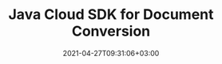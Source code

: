 ---
############################# Static ############################
layout: "product"
date: 2021-04-27T09:31:06+03:00
draft: false

product: "Conversion"
product_tag: "conversion"
platform: "Java"
platform_tag: "java"

############################# Head ############################
head_title: "Java Document Converter Cloud SDK for PDF Word Excel HTML & Images"
head_description: "Java Cloud SDK for documents and images conversion. Use REST APIs to convert PDF, Word, Excel, PPTX, Visio, Project, HTML & email file formats."

############################# Header ############################
title: "Java Cloud SDK for Document Conversion"
description: "Develop applications to convert documents of popular file formats back and forth using document conversion cloud SDK for Java & REST API."
button:
    enable: true

############################# SubMenu ############################
submenu:
    enable: true
    
    left:
        img_alt: "GroupDocs.Conversion Cloud SDK for Java"
        image: "/sdk/272x272/groupdocs_conversion-for-java.webp"
        product: "GroupDocs.Conversion"
        platform: "Java"

    middle:
        button:
            # button loop
            - link: "#overview"
              text: "Overview"

            # button loop
            - link: "#features"
              text: "Features"

            # button loop
            - link: "https://docs.groupdocs.cloud/conversion/release-notes/"
              text: "Release Notes"

            # button loop
            - link: "https://purchase.groupdocs.cloud/pricing"
              text: "Pricing"

    right:
        link_download: "https://github.com/groupdocs-conversion-cloud/groupdocs-conversion-cloud-java"
        link_learn: "https://docs.groupdocs.cloud/conversion/"
        link_buy: "https://purchase.groupdocs.cloud/buy"

############################# Overview ############################
overview:
    enable: true
    content: |
      The GroupDocs.Conversion Cloud SDK for Java has been developed to help you get started with using our document conversion REST API, allowing to seamlessly convert your documents to any format you need. With this single API, you can convert back and forth between over 50 types of documents and images, including all Microsoft Office and OpenDocument file formats, PDF documents, HTML, CAD, raster images and many more. 
    tabs:
      enable: true   
      
      ## TAB ONE ##
      tab_one:
        description: |
          An overview of the features supported by GroupDocs.Conversion

        right:
          enable: true
          icon: "fas fa-cubes"
          title: "Overview"
          content: |
            * Convert from documents
            * Convert to documents
            * Watermark pages
            * Password protect output
            

      
      ## TAB TWO ##
      tab_two:
        description: |
          GroupDocs.Conversion Cloud converts back and forth between a variety of documents and images.



        left:
          enable: true
          table:
            # table loop
            - title: "Convert From:"
              content: |
                * **Microsoft Word**: DOC, DOCX, DOCM, DOT, DOTX, DOTM, RTF
                * **OpenDocument**: ODT, OTT, ODS, ODP, OTP, OTS, ODG
                * **Microsoft Excel**: XLS, XLSX, XLSM, XLSB, XLT, XLAM
                * **Microsoft PowerPoint**: PPT, PPTX, PPS, PPSX, POT
                * **Visio‎**: VSD, VDX, VSS, VSX, VST, VTX, VSDX, VDW, VSSX, VSTX, VSDM, VSTM, VSSM
                * **Project**: MPP, MPT, MPX
                * **Microsoft OneNote**: ONE
                * **Email**: MSG, EML, EMLX
                * **Fixed Layout**: PDF, XPS
                * **Web**: HTML, MHT, MHTML
                * **AutoCAD**: DXF, DWG, DWT, STL, DWF, IFC
                * **Image files**: BMP, GIF, JPG, PNG, TIFF, multi-page TIFF, WebP, DjVu, SVG, DNG, DIB, JPC, JPEG-LS
                * **Metafile**: WMF, EMF
                * **Other**: TXT, CSV, XML, DICOM, TEX, MOBI, EPUB, ICO

        right:
          enable: true
          table:
            # table loop
            - title: "Convert To:"
              content: |
                * **Microsoft Word**: DOC, DOCX, DOCM, DOT, DOTX, DOTM, RTF
                * **OpenDocument**: ODT, OTT, ODS, ODP, OTP
                * **OpenDocument**:  XLS, XLSX, XLSM, XLSB, XLAM
                * **Microsoft PowerPoint**: PPT, PPTX, PPS, PPSX
                * **Metafiles**: WMF, EMF
                * **Image Files**: BMP, GIF, JPG, PNG, TIFF, multi-page TIFF, WebP, SVG, DNG, PSD
                * **Other**: PDF, EPUB, TXT, HTML‎

      ## TAB THREE ##
      tab_three:
        description: |
          If you do not want to use any of our SDKs or the required SDK is not available at the moment, you can still easily get started with GroupDocs.Conversion Cloud API while using your favorite language & platform.
        
        left:
          enable: true
          table:
            # table loop
            - icon: "fab fa-windows"
              title: "Operating Systems"
              content: |
                * Microsoft Windows Desktop
                * Microsoft Windows Server
                * Linux
                * MacOS

            # table loop
            - icon: "fas fa-code"
              title: "Supported Frameworks"
              content: |
                * Java 7 (1.7) and above

        right:
          enable: true
          table:
            # table loop
            - icon: "fas fa-cogs"
              title: "Development Environments"
              content: |
                * NetBeans
                * IntelliJ IDEA
                * Eclipse
            # table loop
            - icon: "fas fa-tools"
              title: "Build Automation Tool"
              content: |
                * Maven

############################# Features ############################
features:
    enable: true
    title: "Advanced Document Conversion API Features"

    feature:
      # feature loop
      - icon: "fas fa-retweet"
        content: "Convert across all common formats"

      # feature loop
      - icon: "fas fa-star"
        content: "Convert page by page or custom range of pages"

      # feature loop
      - icon: "fas fa-copy"
        content: "Watermark pages"
      
      # feature loop
      - icon: "fas fa-star"
        content: "Get high quality output files"

      # feature loop
      - icon: "fas fa-shield-alt"
        content: "Password protect output document"

      # feature loop
      - icon: "fas fa-lock"
        content: "APIs are secured and require authentication"

      # feature loop
      - icon: "fas fa-list"
        content: "API explorer based on swagger collection"

      

    more_feature:
      # more_feature_loop
      - title: "Convert a Multitude of Document Formats"
        content: |
          GroupDocs.Conversion REST API has the capability to perform document conversions on a number of document formats. It converts accurately making sure that the details are preserved while converting the document. Word Processing Document can be quickly converted into spreadsheet using below mentioned few lines of code:
      
      # more_feature_loop
      - title: "Convert DOCX to XLSX using Cloud API - Java"
        content: |
          ```java
          //Get your App SID and App Key at https://dashboard.groupdocs.cloud (free registration is required).

          ConversionApi apiInstance = new ConversionApi("AppSID", "AppKey");

          ConvertSettings settings = new ConvertSettings();
          settings.setStorageName("Storage Name");
          settings.setFilePath("documents/myDocument.docx");
          settings.setFormat("xlsx");

          // Load a Word Processing Document ( DOCX ) to convert into any supported format
          DocxLoadOptions loadOptions = new DocxLoadOptions();
          loadOptions.setPassword("password");
          loadOptions.setHideWordTrackedChanges(true);
          loadOptions.setDefaultFont("Arial");

          settings.setLoadOptions(loadOptions);

          // Conversion Settings to convert into a Spreadsheet document
          XlsxConvertOptions convertOptions = new XlsxConvertOptions();
          convertOptions.setFromPage(1);
          convertOptions.setPagesCount(2);
          convertOptions.setFromPage(1);
          convertOptions.setPassword("password");
          convertOptions.setUsePdf(true);

          settings.setConvertOptions(convertOptions);
          settings.setOutputPath("documents/converted-docs");

          // Convert to Specified Format
          List response = apiInstance.convertDocument(new ConvertDocumentRequest(settings));
          ```

      # more_feature_loop
      - title: "Get Started in No Time"
        content: "With GroupDocs.Conversion Cloud API, you can start converting your files right away as there is no need to install anything. The API is clearly documented and comes with SDKs and live examples for all major languages. Our GroupDocs.Conversion SDKs along with working examples hosted at Github helps our users to get started in no time.  "

      # more_feature_loop
      - title: "Security and Authentication"
        content: "The GroupDocs.Conversion Cloud API is secured and requires authentication. You need to register at GroupDocs Cloud and get the app access key ID (appSID) and app secret access key. Authenticated requests require a signature and AppSID query parameters or OAuth 2.0 authorization header."
      
      # more_feature_loop
      - title: "API Explorer"
        content: "The easiest way to try out GroupDocs.Conversion Cloud API right away in your browser is by using GroupDocs Cloud Web API explorer, which is a collection of Swagger documentation for the GroupDocs Cloud APIs.It allows you to effortlessly interact and try out every single operation our APIs exposes."

############################# Support ############################
support:
    enable: true

############################# Solutions ############################
solutions:
    enable: true
    title: "GroupDocs.Conversion Cloud also offers individual document rendering SDKs for other popular languages as listed below:"

    solution:
        # solution loop
        - img_alt: "GroupDocs.Conversion Cloud SDK for cURL"
          image: "/sdk/272x272/groupdocs_conversion-for-curl.webp"
          product: "GroupDocs.Conversion"
          platform: "cURL"
          link: "/conversion/curl/"

        # solution loop
        - img_alt: "GroupDocs.Conversion Cloud SDK for .NET"
          image: "/sdk/272x272/groupdocs_conversion-for-net.webp"
          product: "GroupDocs.Conversion"
          platform: ".NET"
          link: "/conversion/net/"

        # solution loop
        - img_alt: "GroupDocs.Conversion Cloud SDK for Java"
          image: "/sdk/272x272/groupdocs_conversion-for-java.webp"
          product: "GroupDocs.Conversion"
          platform: "Java"
          link: "/conversion/java/"

        # solution loop
        - img_alt: "GroupDocs.Conversion Cloud SDK for PHP"
          image: "/sdk/272x272/groupdocs_conversion-for-php.webp"
          product: "GroupDocs.Conversion"
          platform: "PHP"
          link: "/conversion/php/"

        # solution loop
        - img_alt: "GroupDocs.Conversion Cloud SDK for Python"
          image: "/sdk/272x272/groupdocs_conversion-for-python.webp"
          product: "GroupDocs.Conversion"
          platform: "Python"
          link: "/conversion/python/"

        # solution loop
        - img_alt: "GroupDocs.Conversion Cloud SDK for Ruby"
          image: "/sdk/272x272/groupdocs_conversion-for-ruby.webp"
          product: "GroupDocs.Conversion"
          platform: "Ruby"
          link: "/conversion/ruby/"

        # solution loop
        - img_alt: "GroupDocs.Conversion Cloud SDK for Node.js"
          image: "/sdk/272x272/groupdocs_conversion-for-node.webp"
          product: "GroupDocs.Conversion"
          platform: "Node.js"
          link: "/conversion/nodejs/"

        # solution loop
        - img_alt: "GroupDocs.Conversion Cloud SDK for Android"
          image: "/sdk/272x272/groupdocs_conversion-for-android.webp"
          product: "GroupDocs.Conversion"
          platform: "Android"
          link: "/conversion/android/"

############################# Back to top ###############################
back_to_top:
  enable: true
---